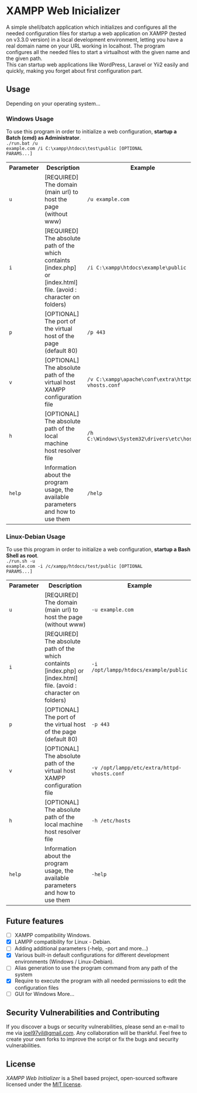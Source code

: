 # XAMPP Web Inicializer
A simple shell/batch application which initializes and configures all the needed configuration files for startup a web application on XAMPP (tested on v3.3.0 version) in a local development environment, letting you have a real domain name on your URL working in localhost. The program configures all the needed files to start a virtualhost with the given name and the given path.
<br />
This can startup web applications like WordPress, Laravel or Yii2 easily and quickly, making you forget about first configuration part.

## Usage
Depending on your operating system...

### Windows Usage
To use this program in order to initialize a web configuration, <b>startup a Batch (cmd) as Administrator</b>.
<br />
<code>./run.bat /u example.com /i C:\xampp\htdocs\test\public [OPTIONAL PARAMS...]</code>

<table>
    <tr>
        <th>Parameter</th>
        <th>Description</th>
        <th>Example</th>
    </tr>
    <tr>
        <td><code>u</code></td>
        <td>[REQUIRED] The domain (main url) to host the page (without www)</td>
        <td><code>/u example.com</code></td>
    </tr>
    <tr>
        <td><code>i</code></td>
        <td>[REQUIRED] The absolute path of the which containts [index.php] or [index.html] file. (avoid : character on folders)</td>
        <td><code>/i C:\xampp\htdocs\example\public</code></td>
    </tr>
    <tr>
        <td><code>p</code></td>
        <td>[OPTIONAL] The port of the virtual host of the page (default 80)</td>
        <td><code>/p 443</code></td>
    </tr>
    <tr>
        <td><code>v</code></td>
        <td>[OPTIONAL] The absolute path of the virtual host XAMPP configuration file</td>
        <td><code>/v C:\xampp\apache\conf\extra\httpd-vhosts.conf</code></td>
    </tr>
    <tr>
        <td><code>h</code></td>
        <td>[OPTIONAL] The absolute path of the local machine host resolver file</td>
        <td><code>/h C:\Windows\System32\drivers\etc\hosts</code></td>
    </tr>
    <tr>
        <td><code>help</code></td>
        <td>Information about the program usage, the available parameters and how to use them</td>
        <td><code>/help</code></td>
    </tr>
</table>

### Linux-Debian Usage
To use this program in order to initialize a web configuration, <b>startup a Bash Shell as root</b>.
<br />
<code>./run.sh -u example.com -i /c/xampp/htdocs/test/public [OPTIONAL PARAMS...]</code>

<table>
    <tr>
        <th>Parameter</th>
        <th>Description</th>
        <th>Example</th>
    </tr>
    <tr>
        <td><code>u</code></td>
        <td>[REQUIRED] The domain (main url) to host the page (without www)</td>
        <td><code>-u example.com</code></td>
    </tr>
    <tr>
        <td><code>i</code></td>
        <td>[REQUIRED] The absolute path of the which containts [index.php] or [index.html] file. (avoid : character on folders)</td>
        <td><code>-i /opt/lampp/htdocs/example/public</code></td>
    </tr>
    <tr>
        <td><code>p</code></td>
        <td>[OPTIONAL] The port of the virtual host of the page (default 80)</td>
        <td><code>-p 443</code></td>
    </tr>
    <tr>
        <td><code>v</code></td>
        <td>[OPTIONAL] The absolute path of the virtual host XAMPP configuration file</td>
        <td><code>-v /opt/lampp/etc/extra/httpd-vhosts.conf</code></td>
    </tr>
    <tr>
        <td><code>h</code></td>
        <td>[OPTIONAL] The absolute path of the local machine host resolver file</td>
        <td><code>-h /etc/hosts</code></td>
    </tr>
    <tr>
        <td><code>help</code></td>
        <td>Information about the program usage, the available parameters and how to use them</td>
        <td><code>-help</code></td>
    </tr>
</table>

## Future features
- [ ] XAMPP compatibility Windows.
- [X] LAMPP compatibility for Linux - Debian.
- [ ] Adding additional parameters (-help, -port and more...)
- [X] Various built-in default configurations for different development environments (Windows / Linux-Debian).
- [ ] Alias generation to use the program command from any path of the system
- [X] Require to execute the program with all needed permissions to edit the configuration files
- [ ] GUI for Windows
More...

## Security Vulnerabilities and Contributing
If you discover a bugs or security vulnerabilities, please send an e-mail to me via [joel97vil@gmail.com](mailto:joel97vil@gmail.com). Any collaboration will be thankful.
Feel free to create your own forks to improve the script or fix the bugs and security vulnerabilities.

## License
<i>XAMPP Web Initializer</i> is a Shell based project, open-sourced software licensed under the [MIT license](https://opensource.org/licenses/MIT).
